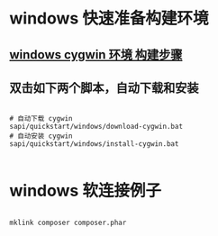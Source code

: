 # windows 快速准备构建环境

## [windows cygwin 环境 构建步骤](../../../docs/Cygwin.md)

## 双击如下两个脚本，自动下载和安装

```shell

# 自动下载 cygwin
sapi/quickstart/windows/download-cygwin.bat
# 自动安装 cygwin
sapi/quickstart/windows/install-cygwin.bat


```

# windows 软连接例子

```bash

mklink composer composer.phar

```

